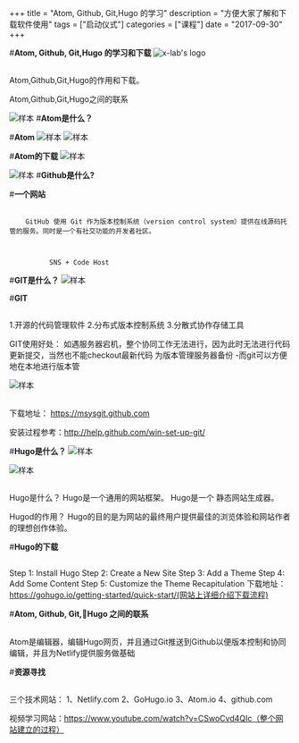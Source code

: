 +++
title = "Atom, Github, Git,Hugo 的学习"
description = "方便大家了解和下载软件使用"
tags = ["启动仪式"]
categories = ["课程"]
date = "2017-09-30"
+++





#**Atom, Github, Git,Hugo 的学习和下载**
![x-lab's logo](C:\x-lab\x-camp\static\atom_pitcure\图片1)
##
Atom,Github,Git,Hugo的作用和下载。

Atom,Github,Git,Hugo之间的联系


![样本](C:\x-lab\x-camp\static\atom_pitcure\图片2)
#**Atom是什么？**


#**Atom**
![样本](C:\x-lab\x-camp\static\atom_pitcure\图片3)
![样本](C:\x-lab\x-camp\static\atom_pitcure\图片4)


#**Atom的下载**
![样本](C:\x-lab\x-camp\static\atom_pitcure\图片5)


![样本](C:\x-lab\x-camp\static\atom_pitcure\图片2)
#**Github是什么?**


#**一个网站**
##
	    GitHub 使用 Git 作为版本控制系统（version control system）提供在线源码托管的服务。同时是一个有社交功能的开发者社区。



			  SNS + Code Host


#**GIT是什么？**
![样本](C:\x-lab\x-camp\static\atom_pitcure\图片2)


#**GIT**
##
1.开源的代码管理软件
2.分布式版本控制系统
3.分散式协作存储工具


GIT使用好处：
如遇服务器宕机，整个协同工作无法进行，因为此时无法进行代码更新提交，当然也不能checkout最新代码
为版本管理服务器备份
      -而git可以方便地在本地进行版本管


![样本](C:\x-lab\x-camp\static\atom_pitcure\图片8)
##
下载地址： https://msysgit.github.com

安装过程参考：http://help.github.com/win-set-up-git/


#**Hugo是什么？**
![样本](C:\x-lab\x-camp\static\atom_pitcure\图片2)

![样本](C:\x-lab\x-camp\static\atom_pitcure\图片6)
##
Hugo是什么？
Hugo是一个通用的网站框架。
Hugo是一个 静态网站生成器。

Hugod的作用？
Hugo的目的是为网站的最终用户提供最佳的浏览体验和网站作者的理想创作体验。


#**Hugo的下载**
##

Step 1: Install Hugo
Step 2: Create a New Site
Step 3: Add a Theme
Step 4: Add Some Content
Step 5: Customize the Theme
Recapitulation
下载地址：https://gohugo.io/getting-started/quick-start/(网站上详细介绍下载流程)


#**Atom, Github, Git,Hugo 之间的联系**
##



Atom是编辑器，编辑Hugo网页，并且通过Git推送到Github以便版本控制和协同编辑，并且为Netlify提供服务做基础


#**资源寻找**
##
三个技术网站：
1、Netlify.com
2、GoHugo.io
3、Atom.io
4、github.com

视频学习网站：https://www.youtube.com/watch?v=CSwoCvd4QIc（整个网站建立的过程）
